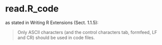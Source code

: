 read.R_code
===========

as stated in Writing R Extensions (Sect. 1.1.5):

> Only ASCII characters (and the control characters tab,
> formfeed, LF and CR) should be used in code files.


